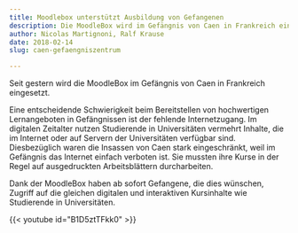 ```yaml
---
title: Moodlebox unterstützt Ausbildung von Gefangenen
description: Die MoodleBox wird im Gefängnis von Caen in Frankreich eingesetzt, um die Ausbildung von Gefangenen zu unterstützen.
author: Nicolas Martignoni, Ralf Krause
date: 2018-02-14
slug: caen-gefaengniszentrum

---
```

Seit gestern wird die MoodleBox im Gefängnis von Caen in Frankreich eingesetzt.

Eine entscheidende Schwierigkeit beim Bereitstellen von hochwertigen Lernangeboten in Gefängnissen ist der fehlende Internetzugang. Im digitalen Zeitalter nutzen Studierende in Universitäten vermehrt Inhalte, die im Internet oder auf Servern der Universitäten verfügbar sind. Diesbezüglich waren die Insassen von Caen stark eingeschränkt, weil im Gefängnis das Internet einfach verboten ist. Sie mussten ihre Kurse in der Regel auf ausgedruckten Arbeitsblättern durcharbeiten.

Dank der MoodleBox haben ab sofort Gefangene, die dies wünschen, Zugriff auf die gleichen digitalen und interaktiven Kursinhalte wie Studierende in Universitäten.


{{< youtube id="B1D5ztTFkk0" >}}
